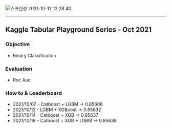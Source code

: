 ![스크린샷 2021-10-12 12 28 40](https://user-images.githubusercontent.com/49870977/136886427-29e98e37-1b98-4b4b-b653-63291f0e2d23.png)
***

## Kaggle Tabular Playground Series - Oct 2021

### Objective
- Binary Classification

### Evaluation
- Roc Auc

### How to & Leaderboard

- 2021/10/07 - Catboost + LGBM -> 0.85606
- 2021/10/12 - LGBM + XGBoost -> 0.85632
- 2021/10/14 - Catboost + XGB -> 0.85637
- 2021/10/18 - Catboost + XGB + LGBM -> 0.85638
